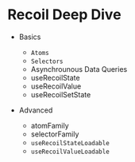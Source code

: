 # Recoil Deep Dive

- Basics
    -  `Atoms`
    -  `Selectors`
    -  Asynchrounous Data Queries
    -  useRecoilState
    -  useRecoilValue
    -  useRecoilSetState

- Advanced 
    - atomFamily
    - selectorFamily
    - `useRecoilStateLoadable`
    - `useRecoilValueLoadable`